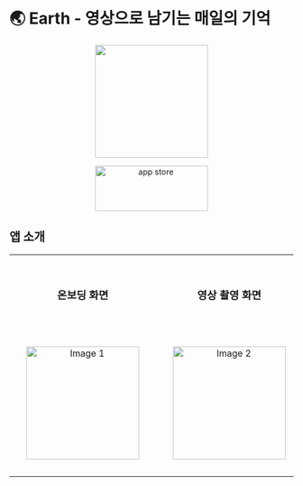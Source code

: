 # 🌏 Earth -   영상으로 남기는 매일의 기억 

<p align="center"><img src="https://github.com/OneMoreThink/Earth/assets/121593683/b99d3d37-b9df-4914-821f-b62c4e239881>" width="200" height="200"/><p>

<p align="center">
  <a href="https://apps.apple.com/kr/app/earth-%EC%98%81%EC%83%81-%EB%8B%A4%EC%9D%B4%EC%96%B4%EB%A6%AC/id6520386070">
    <img src="https://github.com/OneMoreThink/Earth/assets/121593683/0193bc32-c702-42f5-9549-cca277d63870" width="200" height="80" alt="app store">
  </a>
</p>



## 앱 소개 
<div style="text-align: center;">
  <table style="width: 100%; table-layout: fixed; margin: 0 auto;">
    <tr>
      <td style="text-align: center; padding: 30px;">
        <h3>온보딩 화면</h3>
      </td>
      <td style="text-align: center; padding: 30px;">
        <h3>영상 촬영 화면</h3>
      </td>
      <td style="text-align: center; padding: 30px;">
        <h3>피드 화면</h3>
      </td>
      <td style="text-align: center; padding: 30px;">
        <h3>달력 화면</h3>
      </td>
      <td style="text-align: center; padding: 30px;">
        <h3>날짜별 영상 화면</h3>
      </td>
    </tr>
    <tr>
      <td style="text-align: center; padding: 30px;">
        <img src="https://github.com/OneMoreThink/Earth/assets/121593683/1dcf4de3-7fa7-432c-af78-0d6d6066978d" width="200" alt="Image 1">
      </td>
      <td style="text-align: center; padding: 30px;">
        <img src="https://github.com/OneMoreThink/Earth/assets/121593683/1ab947cd-a111-483f-9978-563dd8d23fb2" width="200" alt="Image 2">
      </td>
      <td style="text-align: center; padding: 30px;">
        <img src="https://github.com/OneMoreThink/Earth/assets/121593683/4f56f164-e7e3-4ca7-bc54-dc30de3870a7" width="200" alt="Image 3">
      </td>
      <td style="text-align: center; padding: 30px;">
        <img src="https://github.com/OneMoreThink/Earth/assets/121593683/ecc1da76-7cae-41b4-81c8-1b3ded0008d8" width="200" alt="Image 4">
      </td>
      <td style="text-align: center; padding: 30px;">
        <img src="https://github.com/OneMoreThink/Earth/assets/121593683/8e2a68a9-6045-40bf-a216-7808e12c39f4" width="200" alt="Image 5">
      </td>
    </tr>
  </table>
</div>







